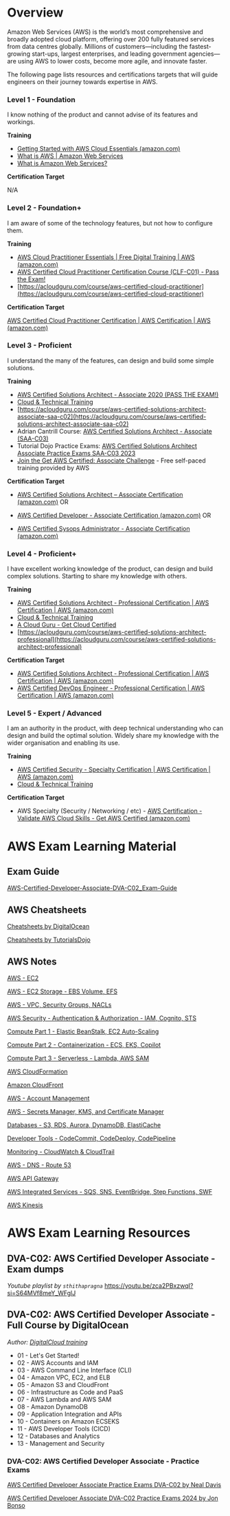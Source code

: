 # Overview
Amazon Web Services (AWS) is the world’s most comprehensive and broadly adopted cloud platform, offering over 200 fully featured services from data centres globally. Millions of customers—including the fastest-growing start-ups, largest enterprises, and leading government agencies—are using AWS to lower costs, become more agile, and innovate faster.

The following page lists resources and certifications targets that will guide engineers on their journey towards expertise in AWS.

### Level 1 - Foundation
I know nothing of the product and cannot advise of its features and workings.

**Training**

- [Getting Started with AWS Cloud Essentials (amazon.com)](https://aws.amazon.com/getting-started/cloud-essentials/)
- [What is AWS | Amazon Web Services](https://www.youtube.com/watch?v=a9__D53WsUs)
- [What is Amazon Web Services?](https://www.youtube.com/watch?v=b9djL3dgGhc)

**Certification Target**

N/A


### Level 2 - Foundation+
I am aware of some of the technology features, but not how to configure them.

**Training**

- [AWS Cloud Practitioner Essentials | Free Digital Training | AWS (amazon.com)](https://aws.amazon.com/training/digital/aws-cloud-practitioner-essentials/)
- [AWS Certified Cloud Practitioner Certification Course (CLF-C01) - Pass the Exam!](https://www.youtube.com/watch?v=SOTamWNgDKc)
- [https://acloudguru.com/course/aws-certified-cloud-practitioner](https://acloudguru.com/course/aws-certified-cloud-practitioner) 

**Certification Target**

[AWS Certified Cloud Practitioner Certification | AWS Certification | AWS (amazon.com)](https://aws.amazon.com/certification/certified-cloud-practitioner/?ch=tile&tile=getstarted)

### Level 3 - Proficient
I understand the many of the features, can design and build some simple solutions.

**Training**

- [AWS Certified Solutions Architect - Associate 2020 (PASS THE EXAM!)](https://www.youtube.com/watch?v=Ia-UEYYR44s)
- [Cloud & Technical Training](https://learn.cantrill.io/)
- [https://acloudguru.com/course/aws-certified-solutions-architect-associate-saa-c02](https://acloudguru.com/course/aws-certified-solutions-architect-associate-saa-c02)
- Adrian Cantrill Course: [AWS Certified Solutions Architect - Associate (SAA-C03)](https://learn.cantrill.io/p/aws-certified-solutions-architect-associate-saa-c03)
- Tutorial Dojo Practice Exams: [AWS Certified Solutions Architect Associate Practice Exams SAA-C03 2023](https://portal.tutorialsdojo.com/courses/aws-certified-solutions-architect-associate-practice-exams/)
- [Join the Get AWS Certified: Associate Challenge](https://bit.ly/aws-associate-cert-23) - Free self-paced training provided by AWS

**Certification Target**

- [AWS Certified Solutions Architect – Associate Certification (amazon.com)](https://aws.amazon.com/certification/certified-solutions-architect-associate/) OR

- [AWS Certified Developer - Associate Certification (amazon.com)](https://aws.amazon.com/certification/certified-developer-associate/?ch=tile&tile=getstarted) OR

- [AWS Certified Sysops Administrator - Associate Certification (amazon.com)](https://aws.amazon.com/certification/certified-sysops-admin-associate/?ch=tile&tile=getstarted)

### Level 4 - Proficient+
I have excellent working knowledge of the product, can design and build complex solutions. Starting to share my knowledge with others.

**Training**

- [AWS Certified Solutions Architect - Professional Certification | AWS Certification | AWS (amazon.com)](https://aws.amazon.com/certification/certified-solutions-architect-professional/?ch=sec&sec=rmg&d=1)
- [Cloud & Technical Training](https://learn.cantrill.io/)
- [A Cloud Guru - Get Cloud Certified](https://acloudguru.com/course/aws-certified-devops-engineer-professional-jRMNR)
- [https://acloudguru.com/course/aws-certified-solutions-architect-professional](https://acloudguru.com/course/aws-certified-solutions-architect-professional)


**Certification Target**
- [AWS Certified Solutions Architect - Professional Certification | AWS Certification | AWS (amazon.com)](https://aws.amazon.com/certification/certified-solutions-architect-professional/)
- [AWS Certified DevOps Engineer - Professional Certification | AWS Certification | AWS (amazon.com)](https://aws.amazon.com/certification/certified-devops-engineer-professional/)


### Level 5 - Expert / Advanced
I am an authority in the product, with deep technical understanding who can design and build the optimal solution. Widely share my knowledge with the wider organisation and enabling its use.

**Training**

- [AWS Certified Security - Specialty Certification | AWS Certification | AWS (amazon.com)](https://aws.amazon.com/certification/certified-security-specialty/)
- [Cloud & Technical Training](https://learn.cantrill.io/)

**Certification Target**
- AWS Specialty (Security / Networking / etc) - [AWS Certification - Validate AWS Cloud Skills - Get AWS Certified (amazon.com)](https://aws.amazon.com/certification/?nc2=sb_ce_co)

# AWS Exam Learning Material

## Exam Guide

[AWS-Certified-Developer-Associate-DVA-C02_Exam-Guide](resources/AWS-Certified-Developer-Associate_Exam-Guide.pdf)

## AWS Cheatsheets

[Cheatsheets by DigitalOcean](resources/CHEATSHEETS.md)

[Cheatsheets by TutorialsDojo](https://tutorialsdojo.com/aws-cheat-sheets/)

## AWS Notes

[AWS - EC2](NOTES_EC2.md)

[AWS - EC2 Storage - EBS Volume, EFS](NOTES_EC2_STORAGE.md)

[AWS - VPC, Security Groups, NACLs](NOTES_AWS_VPC.md)

[AWS Security - Authentication & Authorization - IAM, Cognito, STS](NOTES_AWS_SECURITY.md)

[Compute Part 1 - Elastic BeanStalk, EC2 Auto-Scaling](NOTES_COMPUTE_EBS_AUTOSCALING.md)

[Compute Part 2 - Containerization - ECS, EKS, Copilot](NOTES_COMPUTE_CONTAINERIZATION.md)

[Compute Part 3 - Serverless - Lambda, AWS SAM](NOTES_SERVERLESS.md)

[AWS CloudFormation](NOTES_AWS_CLOUDFORMATION.md)

[Amazon CloudFront](NOTES_DNS_CLOUDFRONT.md)

[AWS - Account Management](NOTES_ACCOUNT.md)

[AWS - Secrets Manager, KMS, and Certificate Manager](NOTES_AWS_ENCRYPTION.md)

[Databases - S3, RDS, Aurora, DynamoDB, ElastiCache](NOTES_S3_AND_DATABASES.md)

[Developer Tools - CodeCommit, CodeDeploy, CodePipeline](NOTES_DEVTOOLS.md)

[Monitoring - CloudWatch & CloudTrail](NOTES_MONITORING.md)

[AWS - DNS - Route 53](NOTES_CONTENT_DELIVERY.md)

[AWS API Gateway](NOTES_API_GATEWAY.md)

[AWS Integrated Services - SQS, SNS, EventBridge, Step Functions, SWF](NOTES_AWS_INTEGRATION_SERVICES.md)

[AWS Kinesis](NOTES_AMAZON_KINESIS.md)

# AWS Exam Learning Resources

## DVA-C02: AWS Certified Developer Associate - Exam dumps
*Youtube playlist by `sthithapragna`*
https://youtu.be/zca2PBxzwqI?si=S64MVf8meY_WFglJ

## DVA-C02: AWS Certified Developer Associate - Full Course by DigitalOcean
*Author: [DigitalCloud training](https://digitalcloud.training/)*

- 01 - Let's Get Started!
- 02 - AWS Accounts and IAM
- 03 - AWS Command Line Interface (CLI)
- 04 - Amazon VPC, EC2, and ELB
- 05 - Amazon S3 and CloudFront
- 06 - Infrastructure as Code and PaaS
- 07 - AWS Lambda and AWS SAM
- 08 - Amazon DynamoDB
- 09 - Application Integration and APIs
- 10 - Containers on Amazon ECSEKS
- 11 - AWS Developer Tools (CICD)
- 12 - Databases and Analytics
- 13 - Management and Security

### DVA-C02: AWS Certified Developer Associate - Practice Exams

[AWS Certified Developer Associate Practice Exams DVA-C02 by Neal Davis](https://www.udemy.com/course/aws-developer-associate-practice-exams/) 

[AWS Certified Developer Associate DVA-C02 Practice Exams 2024 by Jon Bonso](https://portal.tutorialsdojo.com/courses/aws-certified-developer-associate-practice-exams/)